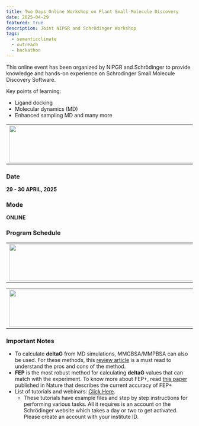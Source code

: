 ```yaml
---
title: Two Days Online Workshop on Plant Small Molecule Discovery 
date: 2025-04-29
featured: true
description: Joint NIPGR and Schrödinger Workshop  
tags:
  - semanticclimate
  - outreach
  - hackathon
---
```


This online event has been organized by NIPGR and Schrödinger to provide knowledge and hands-on experience on Schrodinger Small Molecule Discovery Software.

Key points of learning:

- Ligand docking
- Molecular dynamics (MD)
- Enhanced sampling MD and many more

<table>
  <tr>
    <td>
      <img src='{{ "/static/img/events_all/NIPGR_workshopApril29.png" | url }}' width="500" height="100">
    </td>
  </tr>
</table>

### Date

**29 - 30 APRIL, 2025**

### Mode

**ONLINE**

### Program Schedule

<table>
  <tr>
    <td>
      <img src='{{ "/static/img/events_all/workshopApril29_pic2.jpg" | url }}' width="500" height="100">
    </td>
  </tr>
</table>

<table>
  <tr>
    <td>
      <img src='{{ "/static/img/events_all/workshopApril29_pic3.jpg" | url }}' width="500" height="100">
    </td>
  </tr>
</table>

### Important Notes

- To calculate **deltaG** from MD simulations, MMGBSA/MMPBSA can also be used. For these methods, this [review article](https://pmc.ncbi.nlm.nih.gov/articles/PMC4487606/) is a must read  to understand the pros and cons of the method.
- **FEP** is the most robust method for calculating **deltaG** values that can match with the experiment. To know more about FEP+, read [this paper](https://www.nature.com/articles/s42004-023-01019-9) published in Nature that describes the current accuracy of FEP+ 
- List of tutorials and webinars: [Click Here](https://www.schrodinger.com/life-science/resources/?type=tutorial). 
  - These tutorials have example files and step by step instructions for performing various tasks. All it requires is an account on the Schrödinger website which takes a day or two to get activated. Please create an account with your institute ID. 
